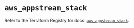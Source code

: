 # `aws_appstream_stack`

Refer to the Terraform Registry for docs: [`aws_appstream_stack`](https://registry.terraform.io/providers/hashicorp/aws/5.70.0/docs/resources/appstream_stack).
